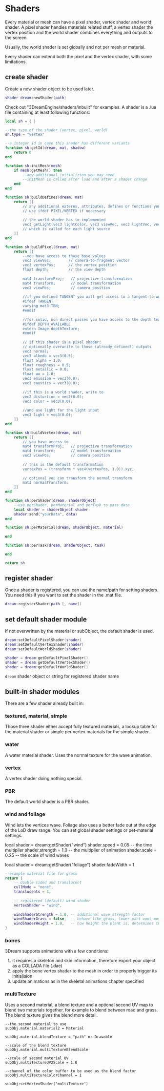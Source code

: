 # Shaders
Every material or mesh can have a pixel shader, vertex shader and world shader.
A pixel shader handles materials related stuff, a vertex shader the vertex position and the world shader combines everything and outputs to the screen.

Usually, the world shader is set globally and not per mesh or material.

Every shader can extend both the pixel and the vertex shader, with some limitations.


## create shader
Create a new shader object to be used later.
```lua
shader dream:newShader(path)
```

Check out "3DreamEngine/shaders/inbuilt" for examples.
A shader is a .lua file containing at least following functions:
```lua
local sh = { }

--the type of the shader (vertex, pixel, world)
sh.type = "vertex"

--a integer id in case this shader has different variants
function sh:getId(dream, mat, shadow)
	return 0
end

function sh:initMesh(mesh)
	if mesh:getMesh() then
		--any additional initializion you may need
		--initMesh is called after load and after a shader change
	end
end

function sh:buildDefines(dream, mat)
	return [[
		// any additional externs, attributes, defines or functions you need
		// use ifdef PIXEL/VERTEX if necessary
		
		// the world shader has to implemented
		vec3 getLight(vec3 lightColor, vec3 viewVec, vec3 lightVec, vec3 normal, vec3 albedo, float roughness, float metallic)
		// which is called for each light source
	]]
end

function sh:buildPixel(dream, mat)
	return [[
		--you have access to those base values
		vec3 viewVec;        // camera-to-fragment vector
		vec3 vertexPos;      // the vertex position
		float depth;         // the view depth
		
		mat4 transformProj;   // projective transformation
		mat4 transform;       // model transformation
		vec3 viewPos;         // camera position
		
		//if you defined TANGENT you will get access to a tangent-to-world transformation
		#ifdef TANGENT
		varying mat3 TBN;
		#endif
		
		//for solid, non direct passes you have access to the depth texture
		#ifdef DEPTH_AVAILABLE
		extern Image depthTexture;
		#endif
		
		// if this shader is a pixel shader:
		// optionally overwrite to those (already defined!) outputs
		vec3 normal;
		vec3 albedo = vec3(0.5);
		float alpha = 1.0;
		float roughness = 0.5;
		float metallic = 0.0;
		float ao = 1.0;
		vec3 emission = vec3(0.0);
		vec3 caustics = vec3(0.0);
		
		//if this is a world shader, write to
		vec2 distortion = vec2(0.0);
		vec3 color = vec3(0.0);
		
		//and use light for the light input
		vec3 light = vec3(0.0);
	]]
end

function sh:buildVertex(dream, mat)
	return [[
		// you have access to
		mat4 transformProj;   // projective transformation
		mat4 transform;       // model transformation
		vec3 viewPos;         // camera position
		
		// this is the default transformation
		vertexPos = (transform * vec4(vertexPos, 1.0)).xyz;
		
		// optional you can transform the normal transform
		mat3 normalTransform;
	]]
end

function sh:perShader(dream, shaderObject)
	--use perShader, perMaterial and perTask to pass data
	local shader = shaderObject.shader
	shader:send("yourData", data)
end

function sh:perMaterial(dream, shaderObject, material)
	
end

function sh:perTask(dream, shaderObject, task)

end

return sh
```

## register shader
Once a shader is registered, you can use the name/path for setting shaders.
You need this if you want to set the shader in the .mat file.

```lua
dream:registerShader(path [, name])
```

## set default shader module
If not overwritten by the material or subObject, the default shader is used.

```lua
dream:setDefaultPixelShader(shader)
dream:setDefaultVertexShader(shader)
dream:setDefaultWorldShader(shader)

shader = dream:getDefaultPixelShader()
shader = dream:getDefaultVertexShader()
shader = dream:getDefaultWorldShader()
```
`dream` shader object or string for registered shader name 


## built-in shader modules
There are a few shader already built in:



### textured, material, simple
Those three shader either accept fully textured materials, a lookup table for the material shader or simple per vertex materials for the simple shader.


### water
A water material shader. Uses the normal texture for the wave animation.


### vertex
A vertex shader doing nothing special.


### PBR
The default world shader is a PBR shader.


### wind and foliage
Wind lets the vertices wave. Foliage also uses a better fade out at the edge of the LoD draw range. You can set global shader settings or pet-material settings.

local shader = dream:getShader("wind")
shader.speed = 0.05      -- the time multiplier
shader.strength = 1.0    -- the multiplier of animation
shader.scale = 0.25      -- the scale of wind waves

local shader = dream:getShader("foliage")
shader.fadeWidth = 1

```lua
--example material file for grass
return {
	-- double sided and translucent
	cullMode = "none",
	translucents = 1,
	
	-- registered (default) wind shader
	vertexShader = "wind",
	
	windShaderStrength = 1.0, -- additional wave strength factor
	windShaderGrass = false,  -- behave like grass, lower part wont move
	windShaderHeight = 1.0,   -- how height the plant is, determines the strength of animation on the upper part
}
```



### bones
3Dream supports animations with a few conditions:
1. it requires a skeleton and skin information, therefore export your object as a COLLADA file (.dae)
2. apply the bone vertex shader to the mesh in order to properly trigger its initialision
3. update animations as in the skeletal animations chapter specified



### multiTexture
Uses a second material, a blend texture and a optional second UV map to blend two materials together, for example to blend between road and grass. 
The blend texture gives the blend more detail. 
```
--the second material to use
subObj.material.material2 = Material

subObj.material.blendTexture = "path" or Drawable

--scale of the blend texture
subObj.material.multiTextureBlendScale

--scale of second material UV
subObj.multiTextureUV2Scale = 1.0

--channel of the color buffer to be used as the blend factor
subObj.multiTextureColorChannel = 1

subObj:setVertexShader("multiTexture")
```